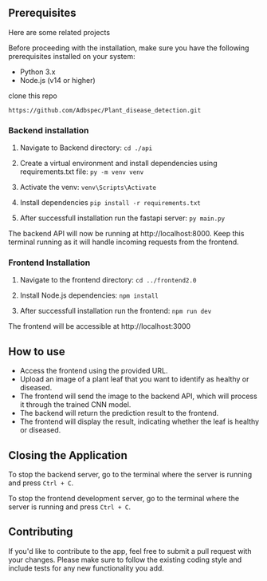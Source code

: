 
## Prerequisites

Here are some related projects

Before proceeding with the installation, make sure you have the following prerequisites installed on your system:

- Python 3.x
- Node.js (v14 or higher)

clone this repo

`https://github.com/Adbspec/Plant_disease_detection.git`

### Backend installation

1. Navigate to Backend directory:
`cd ./api`

2. Create a virtual environment and install dependencies using requirements.txt file:
`py -m venv venv`

3. Activate the venv:
` venv\Scripts\Activate `

4. Install dependencies
`pip install -r requirements.txt`

5. After successfull installation run the fastapi server:
`py main.py`

The backend API will now be running at http://localhost:8000. Keep this terminal running as it will handle incoming requests from the frontend.

### Frontend Installation

1. Navigate to the frontend directory:
`cd ../frontend2.0`

2. Install Node.js dependencies:
`npm install`

3. After successfull installation run the frontend:
`npm run dev`

The frontend will be accessible at http://localhost:3000

## How to use
- Access the frontend using the provided URL.
- Upload an image of a plant leaf that you want to identify as healthy or diseased.
- The frontend will send the image to the backend API, which will process it through the trained CNN model.
- The backend will return the prediction result to the frontend.
- The frontend will display the result, indicating whether the leaf is healthy or diseased.

## Closing the Application
To stop the backend server, go to the terminal where the server is running and press `Ctrl + C`.

To stop the frontend development server, go to the terminal where the server is running and press `Ctrl + C`.

## Contributing
If you'd like to contribute to the app, feel free to submit a pull request with your changes. Please make sure to follow the existing coding style and include tests for any new functionality you add.

 
